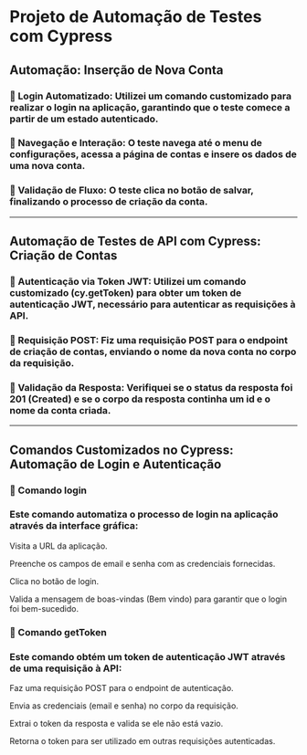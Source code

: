 <b><h1> Projeto de Automação de Testes com Cypress</h1></b>



<h2>Automação: Inserção de Nova Conta</h2>

<h3>📌 Login Automatizado: Utilizei um comando customizado para realizar o login na aplicação, garantindo que o teste comece a partir de um estado autenticado.

<h3>📌 Navegação e Interação: O teste navega até o menu de configurações, acessa a página de contas e insere os dados de uma nova conta.

<h3>📌 Validação de Fluxo: O teste clica no botão de salvar, finalizando o processo de criação da conta.</h3>

<hr>
<h2>Automação de Testes de API com Cypress: Criação de Contas</h2>

<h3>📍 Autenticação via Token JWT: Utilizei um comando customizado (cy.getToken) para obter um token de autenticação JWT, necessário para autenticar as requisições à API.</h3>

<h3>📍 Requisição POST: Fiz uma requisição POST para o endpoint de criação de contas, enviando o nome da nova conta no corpo da requisição.</h3>

<h3>📍 Validação da Resposta: Verifiquei se o status da resposta foi 201 (Created) e se o corpo da resposta continha um id e o nome da conta criada.</h3>

<hr>
<h2> Comandos Customizados no Cypress: Automação de Login e Autenticação</h2>

<h3> 🎯 Comando login  </h3>
<h3>Este comando automatiza o processo de login na aplicação através da interface gráfica:</h3>

<p>Visita a URL da aplicação.

Preenche os campos de email e senha com as credenciais fornecidas.

Clica no botão de login.

Valida a mensagem de boas-vindas (Bem vindo) para garantir que o login foi bem-sucedido.</p>

<h3> 🎯 Comando getToken </h3>
<h3>  Este comando obtém um token de autenticação JWT através de uma requisição à API: </h3>
<p>Faz uma requisição POST para o endpoint de autenticação.

Envia as credenciais (email e senha) no corpo da requisição.

Extrai o token da resposta e valida se ele não está vazio.

Retorna o token para ser utilizado em outras requisições autenticadas.</p>